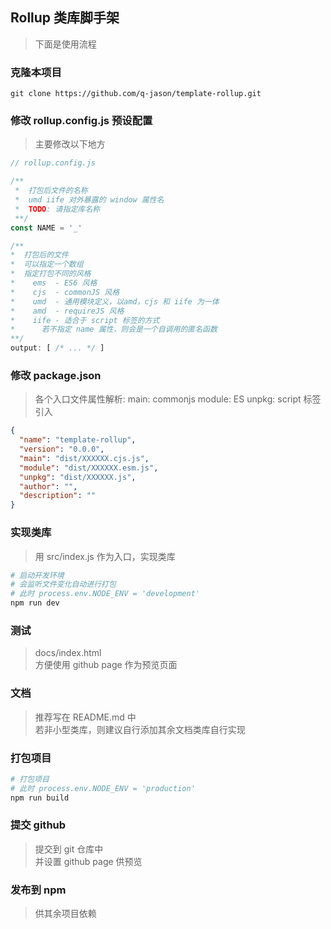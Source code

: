 ## Rollup 类库脚手架
> 下面是使用流程

### 克隆本项目
```
git clone https://github.com/q-jason/template-rollup.git
```

### 修改 rollup.config.js 预设配置
> 主要修改以下地方
```javascript
// rollup.config.js

/**
 *  打包后文件的名称
 *  umd iife 对外暴露的 window 属性名
 *  TODO: 请指定库名称
 **/
const NAME = '_'

/**
*  打包后的文件
*  可以指定一个数组
*  指定打包不同的风格
*    ems  - ES6 风格
*    cjs  - commonJS 风格
*    umd  - 通用模块定义，以amd，cjs 和 iife 为一体
*    amd  - requireJS 风格
*    iife - 适合于 script 标签的方式
*      若不指定 name 属性，则会是一个自调用的匿名函数
**/
output: [ /* ... */ ]
```

### 修改 package.json
> 各个入口文件属性解析:
>   main: commonjs
>   module: ES
>   unpkg: script 标签引入
```json
{
  "name": "template-rollup",
  "version": "0.0.0",
  "main": "dist/XXXXXX.cjs.js",
  "module": "dist/XXXXXX.esm.js",
  "unpkg": "dist/XXXXXX.js",
  "author": "",
  "description": ""
}
```

### 实现类库
> 用 src/index.js 作为入口，实现类库
```bash
# 启动开发环境
# 会监听文件变化自动进行打包
# 此时 process.env.NODE_ENV = 'development'
npm run dev
```

### 测试
> docs/index.html <br/>
> 方便使用 github page 作为预览页面

### 文档
> 推荐写在 README.md 中 <br/>
> 若非小型类库，则建议自行添加其余文档类库自行实现

### 打包项目
```bash
# 打包项目
# 此时 process.env.NODE_ENV = 'production'
npm run build
```

### 提交 github
> 提交到 git 仓库中 <br/>
> 并设置 github page 供预览

### 发布到 npm
> 供其余项目依赖